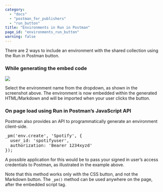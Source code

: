 ```yaml
---
category: 
  - "docs"
  - "postman_for_publishers"
  - "run_button"
title: "Environments in Run in Postman"
page_id: "environments_run_button"
warning: false
---
```


There are 2 ways to include an environment with the shared collection using the Run in Postman button.

### While generating the embed code

![](https://www.getpostman.com/img/v2/docs/environments/share_select_env.pn)

Select the environment name from the dropdown, as shown in the screenshot above. The environment is now embedded within the generated HTML/Markdown and will be imported when your user clicks the button.

### On page load using Run in Postman’s JavaScript API

Postman also provides an API to programmatically generate an environment client-side.

<div>

<div>

<pre>_pm('env.create', 'Spotify', {
  user_id: 'spotifyuser',
  authorization: 'Bearer 1234xyzd'
});</pre>

</div>

</div>

A possible application for this would be to pass your signed in user’s access credentials to Postman, as illustrated in the example above.

Note that this method works only with the CSS button, and not the Markdown button. The ``_pm()`` method can be used anywhere on the page, after the embedded script tag.
